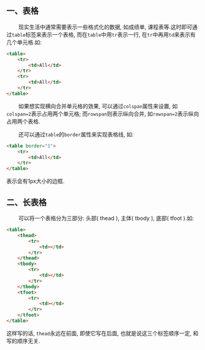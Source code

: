 <!--
 * @Descripttion: 
 * @Author: Seulf
 * @Date: 2021-02-17 16:01:01
 * @LastEditors: Seulf
 * @LastEditTime: 2021-02-17 16:24:10
-->
## 一、表格
&nbsp;&nbsp;&nbsp;&nbsp;&nbsp;&nbsp;&nbsp;&nbsp;现实生活中通常需要表示一些格式化的数据, 如成绩单, 课程表等.这时即可通过`table`标签来表示一个表格, 而在`table`中用`tr`表示一行, 在`tr`中再用`td`来表示有几个单元格.如:
```html
<table>
    <tr>
        <td>All</td>
    </tr>
    <tr>
        <td>All</td>
    </tr>
</table>
```
&nbsp;&nbsp;&nbsp;&nbsp;&nbsp;&nbsp;&nbsp;&nbsp;如果想实现横向合并单元格的效果, 可以通过`colspan`属性来设置, 如`colspan=2`表示占用两个单元格; 而`rowspan`则表示纵向合并, 如`rowspan=2`表示纵向占用两个表格.

&nbsp;&nbsp;&nbsp;&nbsp;&nbsp;&nbsp;&nbsp;&nbsp;还可以通过`table`的`border`属性来实现表格线, 如:
```html
<table border="1">
    <tr>
        <td>All</td>
    </tr>
</table>
```
表示会有1px大小的边框.
## 二、长表格
&nbsp;&nbsp;&nbsp;&nbsp;&nbsp;&nbsp;&nbsp;&nbsp;可以将一个表格分为三部分: 头部( thead ), 主体( tbody ), 底部( tfoot ).如:
```html
<table>
    <thead>
        <tr>
            <td></td>
        </tr>
    </thead>
    <tbody>
        <tr>
            <td></td>
        </tr>
    </tbody>
    <tfoot>
        <tr>
            <td></td>
        </tr>
    </tfoot>
</table>
```
这样写的话, `thead`永远在前面, 即使它写在后面, 也就是说这三个标签顺序一定, 和写的顺序无关.